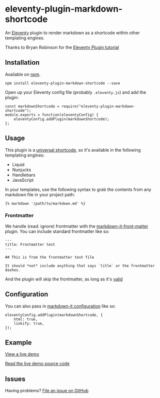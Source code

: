 # eleventy-plugin-markdown-shortcode

An [Eleventy](https://github.com/11ty/eleventy) plugin to render markdown as a shortcode within other templating engines. 

Thanks to Bryan Robinson for the [Eleventy Plugin tutorial](https://bryanlrobinson.com/blog/creating-11ty-plugin-embed-svg-contents/)

## Installation

Available on [npm](https://www.npmjs.com/package/eleventy-plugin-markdown-shortcode).

```
npm install eleventy-plugin-markdown-shortcode --save
```

Open up your Eleventy config file (probably `.eleventy.js`) and add the plugin:

```
const markdownShortcode = require("eleventy-plugin-markdown-shortcode");
module.exports = function(eleventyConfig) {
    eleventyConfig.addPlugin(markdownShortcode);
};
```

## Usage

This plugin is a [universal shortcode](https://www.11ty.io/docs/shortcodes/#universal-shortcodes), so it's available in the following templating engines:
   
* Liquid
* Nunjucks
* Handlebars
* JavaScript

In your templates, use the following syntax to grab the contents from any markdown file in your project path:

```
{% markdown '/path/to/markdown.md' %}
```

### Frontmatter

We handle (read: ignore) frontmatter with the [markdown-it-front-matter](https://www.npmjs.com/package/markdown-it-front-matter) plugin. You can include standard frontmatter like so: 

```
---
title: Frontmatter test
---

## This is from the frontmatter test file

It should *not* include anything that says `title` or the frontmatter dashes.
```

And the plugin will skip the frontmatter, as long as it's [valid](https://www.npmjs.com/package/markdown-it-front-matter#valid-front-matter)

## Configuration 

You can also pass in [markdown-it configuration](https://www.npmjs.com/package/markdown-it#init-with-presets-and-options) like so: 

```
eleventyConfig.addPlugin(markdownShortcode, {
    html: true,
    linkify: true,
});
```

## Example

[View a live demo](https://thirsty-mirzakhani-3c9e8f.netlify.com/)

[Read the live demo source code](https://github.com/ogdenstudios/eleventy-plugin-markdown-shortcode-example)

## Issues 

Having problems? [File an issue on GitHub](https://github.com/ogdenstudios/eleventy-plugin-markdown-shortcode)
